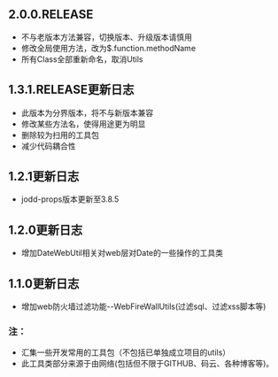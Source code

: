 ## 2.0.0.RELEASE
- 不与老版本方法兼容，切换版本、升级版本请慎用
- 修改全局使用方法，改为$.function.methodName
- 所有Class全部重新命名，取消Utils
## 1.3.1.RELEASE更新日志
- 此版本为分界版本，将不与新版本兼容
- 修改某些方法名，使得用途更为明显
- 删除较为扫用的工具包
- 减少代码耦合性
## 1.2.1更新日志
- jodd-props版本更新至3.8.5
## 1.2.0更新日志
- 增加DateWebUtil相关对web层对Date的一些操作的工具类
## 1.1.0更新日志
- 增加web防火墙过滤功能--WebFireWallUtils(过滤sql、过滤xss脚本等)
### 注：
- 汇集一些开发常用的工具包（不包括已单独成立项目的utils）
- 此工具类部分来源于由网络(包括但不限于GITHUB、码云、各种博客等)。
